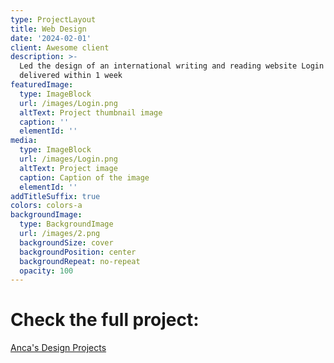 ```yaml
---
type: ProjectLayout
title: Web Design
date: '2024-02-01'
client: Awesome client
description: >-
  Led the design of an international writing and reading website Login Page,
  delivered within 1 week
featuredImage:
  type: ImageBlock
  url: /images/Login.png
  altText: Project thumbnail image
  caption: ''
  elementId: ''
media:
  type: ImageBlock
  url: /images/Login.png
  altText: Project image
  caption: Caption of the image
  elementId: ''
addTitleSuffix: true
colors: colors-a
backgroundImage:
  type: BackgroundImage
  url: /images/2.png
  backgroundSize: cover
  backgroundPosition: center
  backgroundRepeat: no-repeat
  opacity: 100
---
```

# Check the full project: 

[Anca's Design Projects](https://www.behance.net/anca888)

